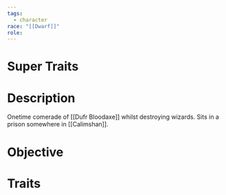 ```yaml
---
tags:
  - character
race: "[[Dwarf]]"
role:
---
```


# Super Traits

# Description
Onetime comerade of [[Dufr Bloodaxe]] whilst destroying wizards. Sits in a prison somewhere in [[Calimshan]].

# Objective
# Traits
